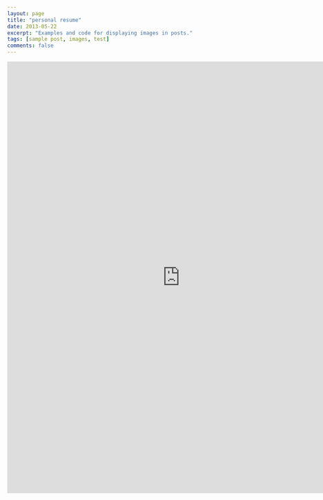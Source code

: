 ```yaml
---
layout: page
title: "personal resume"
date: 2013-05-22
excerpt: "Examples and code for displaying images in posts."
tags: [sample post, images, test]
comments: false
---
```

<embed width="800" height="1000" src="https://aiologybay.github.io/assets/pdf/cv.pdf">
